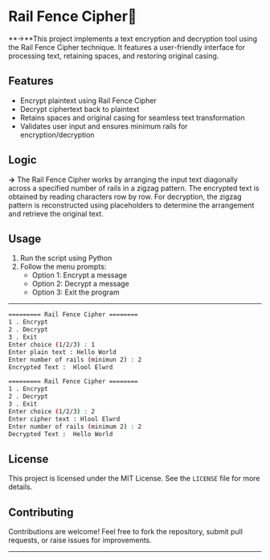
# Rail Fence Cipher🚧

**→**This project implements a text encryption and decryption tool using the Rail Fence Cipher technique. It features a user-friendly interface for processing text, retaining spaces, and restoring original casing.

## Features

- Encrypt plaintext using Rail Fence Cipher
- Decrypt ciphertext back to plaintext
- Retains spaces and original casing for seamless text transformation
- Validates user input and ensures minimum rails for encryption/decryption

## Logic

**→** The Rail Fence Cipher works by arranging the input text diagonally across a specified number of rails in a zigzag pattern. The encrypted text is obtained by reading characters row by row. For decryption, the zigzag pattern is reconstructed using placeholders to determine the arrangement and retrieve the original text.

## Usage

1. Run the script using Python
2. Follow the menu prompts:
   - Option 1: Encrypt a message
   - Option 2: Decrypt a message
   - Option 3: Exit the program
---
``` bash
========= Rail Fence Cipher ========
1 . Encrypt
2 . Decrypt
3 . Exit
Enter choice (1/2/3) : 1
Enter plain text : Hello World
Enter number of rails (minimun 2) : 2
Encrypted Text :  Hlool Elwrd

========= Rail Fence Cipher ========
1 . Encrypt
2 . Decrypt
3 . Exit
Enter choice (1/2/3) : 2
Enter cipher text : Hlool Elwrd
Enter number of rails (minimum 2) : 2
Decrypted Text :  Hello World
```



## License

This project is licensed under the MIT License. See the `LICENSE` file for more details.

## Contributing

Contributions are welcome! Feel free to fork the repository, submit pull requests, or raise issues for improvements.

---

